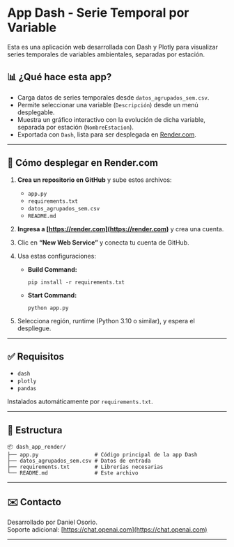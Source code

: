 
# App Dash - Serie Temporal por Variable

Esta es una aplicación web desarrollada con Dash y Plotly para visualizar series temporales de variables ambientales, separadas por estación.

## 📊 ¿Qué hace esta app?

- Carga datos de series temporales desde `datos_agrupados_sem.csv`.
- Permite seleccionar una variable (`Descripción`) desde un menú desplegable.
- Muestra un gráfico interactivo con la evolución de dicha variable, separada por estación (`NombreEstacion`).
- Exportada con `Dash`, lista para ser desplegada en [Render.com](https://render.com).

---

## 🚀 Cómo desplegar en Render.com

1. **Crea un repositorio en GitHub** y sube estos archivos:
   - `app.py`
   - `requirements.txt`
   - `datos_agrupados_sem.csv`
   - `README.md`

2. **Ingresa a [https://render.com](https://render.com)** y crea una cuenta.

3. Clic en **“New Web Service”** y conecta tu cuenta de GitHub.

4. Usa estas configuraciones:
   - **Build Command:**  
     ```
     pip install -r requirements.txt
     ```
   - **Start Command:**  
     ```
     python app.py
     ```

5. Selecciona región, runtime (Python 3.10 o similar), y espera el despliegue.

---

## ✅ Requisitos

- `dash`
- `plotly`
- `pandas`

Instalados automáticamente por `requirements.txt`.

---

## 📁 Estructura

```
📦 dash_app_render/
├── app.py                  # Código principal de la app Dash
├── datos_agrupados_sem.csv # Datos de entrada
├── requirements.txt        # Librerías necesarias
└── README.md               # Este archivo
```

---

## ✉️ Contacto

Desarrollado por Daniel Osorio.  
Soporte adicional: [https://chat.openai.com](https://chat.openai.com)

---
